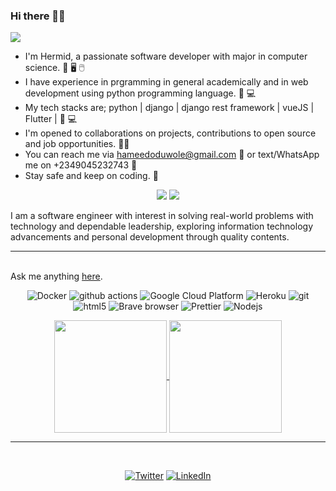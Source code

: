 
<!--
-->
### Hi there 👋🏾
<p align="left">
  <a href="https://github.com/DenverCoder1/readme-typing-svg"><img src="https://readme-typing-svg.herokuapp.com?lines=Hi,+I'm+OTUNBA;I+love+open-source.;I+love+React.js.;I+love+learning.;I+love+spreading+knowledge.;&center=true&width=500&height=50"></a>
</p>

* I'm Hermid, a passionate software developer with major in computer science. 📔 🖥️ 🖱️
* I have experience in prgramming in general academically and in web development using python programming language. 🐍 💻
* My tech stacks are; python | django | django rest framework | vueJS | Flutter | 🧰 💻
* I'm opened to collaborations on projects, contributions to open source and job opportunities. 👨‍💼
* You can reach me via hameedoduwole@gmail.com 📧 or text/WhatsApp me on +2349045232743 📱
* Stay safe and keep on coding. 🗽


<!-- 
-->


<p>
<div align="center" target="_blank">
  <img src="https://img.shields.io/twitter/follow/_hermid?style=social">
  <img src="https://img.shields.io/github/followers/hermid?style=social">
</div>
</p>

I am a software engineer with interest in solving real-world problems with technology and dependable leadership, exploring information technology advancements and personal development through quality contents.<hr/><br/>
Ask me anything [here](https://github.com/_hermid/).

<div align="center">
<p>
  <img alt="Docker" src="https://img.shields.io/badge/-Docker-46a2f1?style=flat-square&logo=docker&logoColor=white" />
  <img alt="github actions" src="https://img.shields.io/badge/-Github_Actions-2088FF?style=flat-square&logo=github-actions&logoColor=white" />
  <img alt="Google Cloud Platform" src="https://img.shields.io/badge/-Google_Cloud_Platform-1a73e8?style=flat-square&logo=google-cloud&logoColor=white" />
  <img alt="Heroku" src="https://img.shields.io/badge/-Heroku-430098?style=flat-square&logo=heroku&logoColor=white" />
  <img alt="git" src="https://img.shields.io/badge/-Git-F05032?style=flat-square&logo=git&logoColor=white" />
  <img alt="html5" src="https://img.shields.io/badge/-HTML5-E34F26?style=flat-square&logo=html5&logoColor=white" />
  <img alt="Brave browser" src="https://img.shields.io/badge/-Brave_Browser-FB542B?style=flat-square&logo=brave&logoColor=white" />
  <img alt="Prettier" src="https://img.shields.io/badge/-Prettier-F7B93E?style=flat-square&logo=prettier&logoColor=white" />
  <img alt="Nodejs" src="https://img.shields.io/badge/-Nodejs-43853d?style=flat-square&logo=Node.js&logoColor=white" />
</p>

<a href="https://github.com/hermid/github-readme-stats">
  <img height="180px" align="center" src="https://github-readme-stats.vercel.app/api?username=hermid&show_icons=true&theme=jolly&layout=compact" />
</a>
<a href="https://github.com/hermid/convoychat">
  <img height="180px" align="center" src="https://github-readme-stats.vercel.app/api/top-langs/?username=hermid&langs_count=8&theme=jolly&layout=compact" />
</a>
<hr/>
<br/>
<p> 
  <a href="https://twitter.com/_hermid" target="_blank"><img alt="Twitter" src="https://img.shields.io/badge/twitter-%231DA1F2.svg?&style=for-the-badge&logo=twitter&logoColor=white" /></a> 
  <a href="https://www.linkedin.com/in/oduwole-hameed-347175196/" target="_blank"><img alt="LinkedIn" src="https://img.shields.io/badge/linkedin-%230077B5.svg?&style=for-the-badge&logo=linkedin&logoColor=white" /></a> 
</p>
</div>





<!--
### Hi there 👋

**hermid/hermid** is a ✨ _special_ ✨ repository because its `README.md` (this file) appears on your GitHub profile.

Here are some ideas to get you started:

- 🔭 I’m currently working on ...
- 🌱 I’m currently learning ...
- 👯 I’m looking to collaborate on ...
- 🤔 I’m looking for help with ...
- 💬 Ask me about ...
- 📫 How to reach me: ...
- 😄 Pronouns: ...
- ⚡ Fun fact: ...
-->
